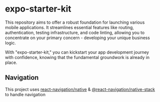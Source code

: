# expo-starter-kit

This repository aims to offer a robust foundation for launching various mobile applications. It streamlines essential features like routing, authentication, testing infrastructure, and code linting, allowing you to concentrate on your primary concern - developing your unique business logic.

With "expo-starter-kit," you can kickstart your app development journey with confidence, knowing that the fundamental groundwork is already in place.




## Navigation
This project uses [react-navigation/native](https://reactnavigation.org/docs/getting-started/) & [@react-navigation/native-stack](https://reactnavigation.org/docs/native-stack-navigator/) to handle navigation